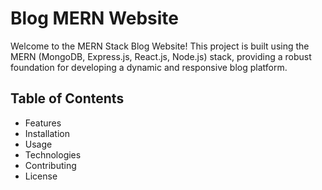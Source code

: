 # Blog MERN Website 
Welcome to the MERN Stack Blog Website! This project is built using the MERN (MongoDB, Express.js, React.js, Node.js) 
stack, providing a robust foundation for developing a dynamic and responsive blog platform.

## Table of Contents

- Features
- Installation
- Usage
- Technologies
- Contributing
- License
